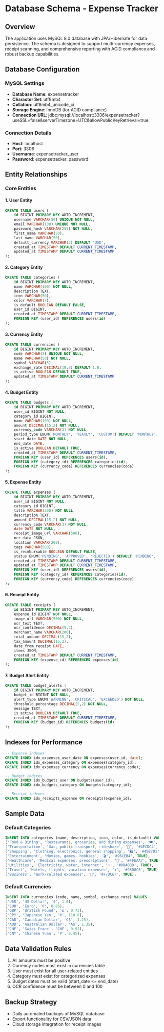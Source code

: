 # Database Schema - Expense Tracker

## Overview
The application uses MySQL 8.0 database with JPA/Hibernate for data persistence. The schema is designed to support multi-currency expenses, receipt scanning, and comprehensive reporting with ACID compliance and robust backup capabilities.

## Database Configuration

### MySQL Settings
- **Database Name**: expensetracker
- **Character Set**: utf8mb4
- **Collation**: utf8mb4_unicode_ci
- **Storage Engine**: InnoDB (for ACID compliance)
- **Connection URL**: jdbc:mysql://localhost:3306/expensetracker?useSSL=false&serverTimezone=UTC&allowPublicKeyRetrieval=true

### Connection Details
- **Host**: localhost
- **Port**: 3306
- **Username**: expensetracker_user
- **Password**: expensetracker_password

## Entity Relationships

### Core Entities

#### 1. User Entity
```sql
CREATE TABLE users (
    id BIGINT PRIMARY KEY AUTO_INCREMENT,
    username VARCHAR(50) UNIQUE NOT NULL,
    email VARCHAR(100) UNIQUE NOT NULL,
    password_hash VARCHAR(255) NOT NULL,
    first_name VARCHAR(50),
    last_name VARCHAR(50),
    default_currency VARCHAR(3) DEFAULT 'USD',
    created_at TIMESTAMP DEFAULT CURRENT_TIMESTAMP,
    updated_at TIMESTAMP DEFAULT CURRENT_TIMESTAMP
);
```

#### 2. Category Entity
```sql
CREATE TABLE categories (
    id BIGINT PRIMARY KEY AUTO_INCREMENT,
    name VARCHAR(100) NOT NULL,
    description TEXT,
    icon VARCHAR(50),
    color VARCHAR(7),
    is_default BOOLEAN DEFAULT FALSE,
    user_id BIGINT,
    created_at TIMESTAMP DEFAULT CURRENT_TIMESTAMP,
    FOREIGN KEY (user_id) REFERENCES users(id)
);
```

#### 3. Currency Entity
```sql
CREATE TABLE currencies (
    id BIGINT PRIMARY KEY AUTO_INCREMENT,
    code VARCHAR(3) UNIQUE NOT NULL,
    name VARCHAR(50) NOT NULL,
    symbol VARCHAR(5),
    exchange_rate DECIMAL(10,6) DEFAULT 1.0,
    is_active BOOLEAN DEFAULT TRUE,
    updated_at TIMESTAMP DEFAULT CURRENT_TIMESTAMP
);
```

#### 4. Budget Entity
```sql
CREATE TABLE budgets (
    id BIGINT PRIMARY KEY AUTO_INCREMENT,
    user_id BIGINT NOT NULL,
    category_id BIGINT,
    name VARCHAR(100) NOT NULL,
    amount DECIMAL(15,2) NOT NULL,
    currency_code VARCHAR(3) NOT NULL,
    period_type ENUM('MONTHLY', 'YEARLY', 'CUSTOM') DEFAULT 'MONTHLY',
    start_date DATE NOT NULL,
    end_date DATE,
    is_active BOOLEAN DEFAULT TRUE,
    created_at TIMESTAMP DEFAULT CURRENT_TIMESTAMP,
    FOREIGN KEY (user_id) REFERENCES users(id),
    FOREIGN KEY (category_id) REFERENCES categories(id),
    FOREIGN KEY (currency_code) REFERENCES currencies(code)
);
```

#### 5. Expense Entity
```sql
CREATE TABLE expenses (
    id BIGINT PRIMARY KEY AUTO_INCREMENT,
    user_id BIGINT NOT NULL,
    category_id BIGINT,
    title VARCHAR(200) NOT NULL,
    description TEXT,
    amount DECIMAL(15,2) NOT NULL,
    currency_code VARCHAR(3) NOT NULL,
    date DATE NOT NULL,
    receipt_image_url VARCHAR(500),
    ocr_data JSON,
    location VARCHAR(200),
    tags VARCHAR(500),
    is_reimbursable BOOLEAN DEFAULT FALSE,
    status ENUM('PENDING', 'APPROVED', 'REJECTED') DEFAULT 'PENDING',
    created_at TIMESTAMP DEFAULT CURRENT_TIMESTAMP,
    updated_at TIMESTAMP DEFAULT CURRENT_TIMESTAMP,
    FOREIGN KEY (user_id) REFERENCES users(id),
    FOREIGN KEY (category_id) REFERENCES categories(id),
    FOREIGN KEY (currency_code) REFERENCES currencies(code)
);
```

#### 6. Receipt Entity
```sql
CREATE TABLE receipts (
    id BIGINT PRIMARY KEY AUTO_INCREMENT,
    expense_id BIGINT NOT NULL,
    image_url VARCHAR(500) NOT NULL,
    ocr_text TEXT,
    ocr_confidence DECIMAL(5,2),
    merchant_name VARCHAR(200),
    total_amount DECIMAL(15,2),
    tax_amount DECIMAL(15,2),
    date_from_receipt DATE,
    items JSON,
    created_at TIMESTAMP DEFAULT CURRENT_TIMESTAMP,
    FOREIGN KEY (expense_id) REFERENCES expenses(id)
);
```

#### 7. Budget Alert Entity
```sql
CREATE TABLE budget_alerts (
    id BIGINT PRIMARY KEY AUTO_INCREMENT,
    budget_id BIGINT NOT NULL,
    alert_type ENUM('WARNING', 'CRITICAL', 'EXCEEDED') NOT NULL,
    threshold_percentage DECIMAL(5,2) NOT NULL,
    message TEXT,
    is_active BOOLEAN DEFAULT TRUE,
    created_at TIMESTAMP DEFAULT CURRENT_TIMESTAMP,
    FOREIGN KEY (budget_id) REFERENCES budgets(id)
);
```

## Indexes for Performance
```sql
-- Expense indexes
CREATE INDEX idx_expenses_user_date ON expenses(user_id, date);
CREATE INDEX idx_expenses_category ON expenses(category_id);
CREATE INDEX idx_expenses_currency ON expenses(currency_code);

-- Budget indexes
CREATE INDEX idx_budgets_user ON budgets(user_id);
CREATE INDEX idx_budgets_category ON budgets(category_id);

-- Receipt indexes
CREATE INDEX idx_receipts_expense ON receipts(expense_id);
```

## Sample Data

### Default Categories
```sql
INSERT INTO categories (name, description, icon, color, is_default) VALUES
('Food & Dining', 'Restaurants, groceries, and dining expenses', '🍽️', '#FF6B6B', TRUE),
('Transportation', 'Gas, public transport, rideshare', '🚗', '#4ECDC4', TRUE),
('Shopping', 'Clothing, electronics, general shopping', '🛍️', '#45B7D1', TRUE),
('Entertainment', 'Movies, games, hobbies', '🎬', '#96CEB4', TRUE),
('Healthcare', 'Medical expenses, prescriptions', '🏥', '#FFEAA7', TRUE),
('Utilities', 'Electricity, water, internet', '⚡', '#DDA0DD', TRUE),
('Travel', 'Hotels, flights, vacation expenses', '✈️', '#98D8C8', TRUE),
('Business', 'Work-related expenses', '💼', '#F7DC6F', TRUE);
```

### Default Currencies
```sql
INSERT INTO currencies (code, name, symbol, exchange_rate) VALUES
('USD', 'US Dollar', '$', 1.0),
('EUR', 'Euro', '€', 0.85),
('GBP', 'British Pound', '£', 0.73),
('JPY', 'Japanese Yen', '¥', 110.0),
('CAD', 'Canadian Dollar', 'C$', 1.25),
('AUD', 'Australian Dollar', 'A$', 1.35),
('CHF', 'Swiss Franc', 'CHF', 0.92),
('CNY', 'Chinese Yuan', '¥', 6.45);
```

## Data Validation Rules
1. All amounts must be positive
2. Currency codes must exist in currencies table
3. User must exist for all user-related entities
4. Category must exist for categorized expenses
5. Budget dates must be valid (start_date <= end_date)
6. OCR confidence must be between 0 and 100

## Backup Strategy
- Daily automated backups of MySQL database
- Export functionality for CSV/JSON data
- Cloud storage integration for receipt images 